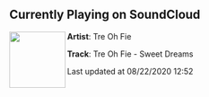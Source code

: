 ## Currently Playing on SoundCloud

[<img align="left" width="100" src="https://i1.sndcdn.com/artworks-KveFqNW5eK8vT3UJ-8QFdIg-t50x50.jpg">](https://soundcloud.com/treohfie/tre-oh-fie-sweet-dreams)

**Artist**: Tre Oh Fie 

**Track**: Tre Oh Fie - Sweet Dreams

Last updated at 08/22/2020 12:52
